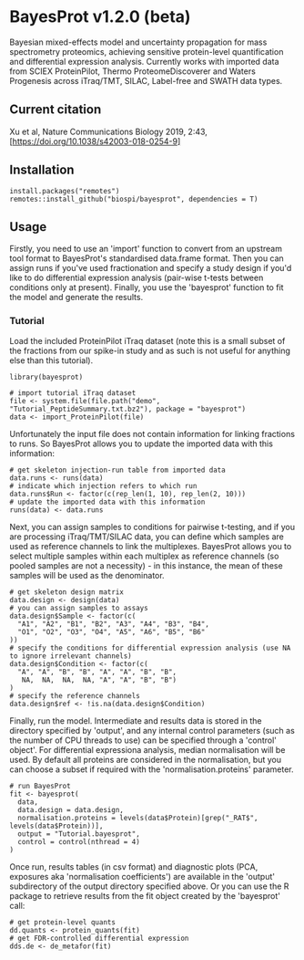 # BayesProt v1.2.0 (beta)
Bayesian mixed-effects model and uncertainty propagation for mass spectrometry proteomics, achieving sensitive protein-level quantification and differential expression analysis. Currently works with imported data from SCIEX ProteinPilot, Thermo ProteomeDiscoverer and Waters Progenesis across iTraq/TMT, SILAC, Label-free and SWATH data types.

## Current citation
Xu et al, Nature Communications Biology 2019, 2:43, [https://doi.org/10.1038/s42003-018-0254-9]

## Installation

```
install.packages("remotes")
remotes::install_github("biospi/bayesprot", dependencies = T)
```

## Usage

Firstly, you need to use an 'import' function to convert from an upstream tool format to BayesProt's standardised data.frame format. Then you can assign runs if you've used fractionation and specify a study design if you'd like to do differential expression analysis (pair-wise t-tests between conditions only at present). Finally, you use the 'bayesprot' function to fit the model and generate the results.

### Tutorial

Load the included ProteinPilot iTraq dataset (note this is a small subset of the fractions from our spike-in study and as such is not useful for anything else than this tutorial).

```
library(bayesprot)

# import tutorial iTraq dataset
file <- system.file(file.path("demo", "Tutorial_PeptideSummary.txt.bz2"), package = "bayesprot")
data <- import_ProteinPilot(file)
```

Unfortunately the input file does not contain information for linking fractions to runs. So BayesProt allows you to update the imported data with this information:

```
# get skeleton injection-run table from imported data
data.runs <- runs(data)
# indicate which injection refers to which run
data.runs$Run <- factor(c(rep_len(1, 10), rep_len(2, 10)))
# update the imported data with this information
runs(data) <- data.runs
```

Next, you can assign samples to conditions for pairwise t-testing, and if you are processing iTraq/TMT/SILAC data, you can define which samples are used as reference channels to link the multiplexes. BayesProt allows you to select multiple samples within each multiplex as reference channels (so pooled samples are not a necessity) - in this instance, the mean of these samples will be used as the denominator.

```
# get skeleton design matrix
data.design <- design(data)
# you can assign samples to assays
data.design$Sample <- factor(c(
  "A1", "A2", "B1", "B2", "A3", "A4", "B3", "B4",
  "O1", "O2", "O3", "O4", "A5", "A6", "B5", "B6"
))
# specify the conditions for differential expression analysis (use NA to ignore irrelevant channels)
data.design$Condition <- factor(c(
  "A", "A", "B", "B", "A", "A", "B", "B",
   NA,  NA,  NA,  NA, "A", "A", "B", "B")
)
# specify the reference channels
data.design$ref <- !is.na(data.design$Condition)
```

Finally, run the model. Intermediate and results data is stored in the directory specified by 'output', and any internal control parameters (such as the number of CPU threads to use) can be specified through a 'control' object'. For differential expressiona analysis, median normalisation will be used. By default all proteins are considered in the normalisation, but you can choose a subset if required with the 'normalisation.proteins' parameter.

```
# run BayesProt
fit <- bayesprot(
  data,
  data.design = data.design,
  normalisation.proteins = levels(data$Protein)[grep("_RAT$", levels(data$Protein))],
  output = "Tutorial.bayesprot",
  control = control(nthread = 4)
)
```

Once run, results tables (in csv format) and diagnostic plots (PCA, exposures aka 'normalisation coefficients') are available in the 'output' subdirectory of the output directory specified above. Or you can use the R package to retrieve results from the fit object created by the 'bayesprot' call:

```
# get protein-level quants
dd.quants <- protein_quants(fit)
# get FDR-controlled differential expression
dds.de <- de_metafor(fit)
```
